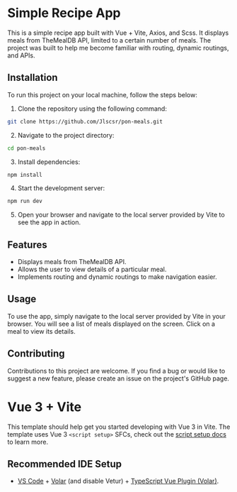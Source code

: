 # Simple Recipe App

This is a simple recipe app built with Vue + Vite, Axios, and Scss. It displays meals from TheMealDB API, limited to a certain number of meals. The project was built to help me become familiar with routing, dynamic routings, and APIs.

## Installation

To run this project on your local machine, follow the steps below:

1. Clone the repository using the following command:

```bash
git clone https://github.com/Jlscsr/pon-meals.git
```

2. Navigate to the project directory:

```bash
cd pon-meals
```

3. Install dependencies:

```bash
npm install
```

4. Start the development server:

```bash
npm run dev
```

5. Open your browser and navigate to the local server provided by Vite to see the app in action.

## Features

- Displays meals from TheMealDB API.
- Allows the user to view details of a particular meal.
- Implements routing and dynamic routings to make navigation easier.

## Usage

To use the app, simply navigate to the local server provided by Vite in your browser. You will see a list of meals displayed on the screen. Click on a meal to view its details.

## Contributing

Contributions to this project are welcome. If you find a bug or would like to suggest a new feature, please create an issue on the project's GitHub page.

# Vue 3 + Vite

This template should help get you started developing with Vue 3 in Vite. The template uses Vue 3 `<script setup>` SFCs, check out the [script setup docs](https://v3.vuejs.org/api/sfc-script-setup.html#sfc-script-setup) to learn more.

## Recommended IDE Setup

- [VS Code](https://code.visualstudio.com/) + [Volar](https://marketplace.visualstudio.com/items?itemName=Vue.volar) (and disable Vetur) + [TypeScript Vue Plugin (Volar)](https://marketplace.visualstudio.com/items?itemName=Vue.vscode-typescript-vue-plugin).
